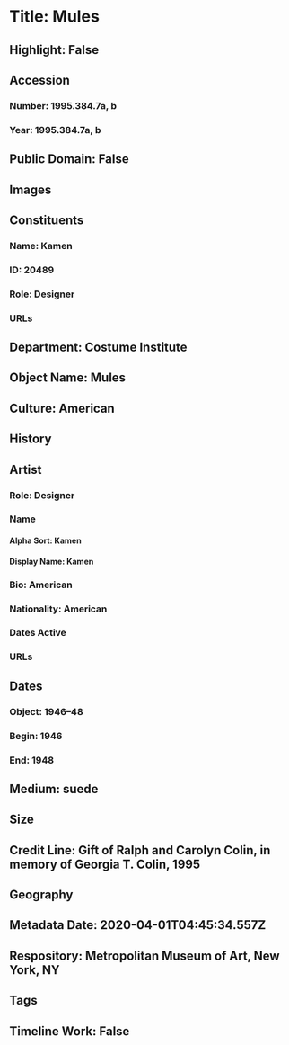 # Title: Mules
## Highlight: False
## Accession
### Number: 1995.384.7a, b
### Year: 1995.384.7a, b
## Public Domain: False
## Images
## Constituents
### Name: Kamen
### ID: 20489
### Role: Designer
### URLs
## Department: Costume Institute
## Object Name: Mules
## Culture: American
## History
## Artist
### Role: Designer
### Name
#### Alpha Sort: Kamen
#### Display Name: Kamen
### Bio: American
### Nationality: American
### Dates Active
### URLs
## Dates
### Object: 1946–48
### Begin: 1946
### End: 1948
## Medium: suede
## Size
## Credit Line: Gift of Ralph and Carolyn Colin, in memory of Georgia T. Colin, 1995
## Geography
## Metadata Date: 2020-04-01T04:45:34.557Z
## Respository: Metropolitan Museum of Art, New York, NY
## Tags
## Timeline Work: False